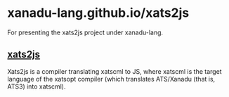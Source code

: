 # xanadu-lang.github.io/xats2js

For presenting the xats2js project under xanadu-lang.

## [xats2js](https://github.com/xanadu-lang/xats2js.git)

Xats2js is a compiler translating xatscml to JS, where xatscml
is the target language of the xatsopt compiler (which translates
ATS/Xanadu (that is, ATS3) into xatscml).
